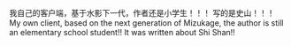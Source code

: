 我自己的客户端，基于水影下一代，作者还是小学生！！！
写的是史山！！！
My own client, based on the next generation of Mizukage, the author is still an elementary school student!! It was written about Shi Shan!!
